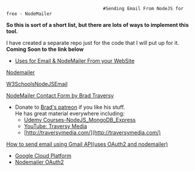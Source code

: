                                         #Sending Email From NodeJS for free - NodeMailer
                                        
**So this is sort of a short list, but there are lots of ways to implement this tool.**

I have created a separate repo just for the code that I will put up for it. **Coming Soon to the link below**
 - [Uses for Email & NodeMailer From your WebSite](https://github.com/AudreyLin/NodeMailer--NodeJS_Email)
 
 [Nodemailer](https://nodemailer.com/about/)
 
 [W3SchoolsNodeJSEmail](https://www.w3schools.com/nodejs/nodejs_email.asp)
 
 [NodeMailer Contact Form by Brad Traversy](https://github.com/bradtraversy/nodecontactform) 
  - Donate to [Brad's patreon](http://traversymedia.com/) if you like his stuff.  
    He has great material everywhere including:
      - [Udemy Courses-NodeJS_MongoDB_Express](https://www.udemy.com/share/1001NAAkAcc1lVQ3g=/)
      - [YouTube: Traversy Media](https://www.youtube.com/channel/UC29ju8bIPH5as8OGnQzwJyA)
      - [http://traversymedia.com/](http://traversymedia.com/)
     
[How to send email using Gmail API(uses OAuth2 and nodemailer)](https://youtu.be/-rcRf7yswfM)
  - [Google Cloud Platform](https://console.cloud.google.com)
  - [Nodemailer OAuth2](https://nodemailer.com/smtp/oauth2/)
  

